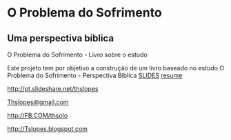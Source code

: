 # O Problema do Sofrimento
## Uma perspectiva bíblica
O Problema do Sofrimento - Livro sobre o estudo

Este projeto tem por objetivo a construção de um livro baseado no estudo O Problema do Sofrimento - Perspectiva Bíblica [SLIDES](http://pt.slideshare.net/thslopes/o-problema-do-sofrimento-perspectiva-bblica) [resume](https://tslopes.blogspot.com/2015/02/o-problema-do-sofrimento-perspectiva.html)

http://pt.slideshare.net/thslopes

Thslopes@gmail.com

http://FB.COM/thsolo

http://Tslopes.blogspot.com
